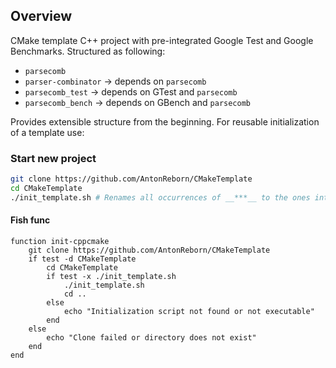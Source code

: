 ## Overview
CMake template C++ project with pre-integrated Google Test and Google Benchmarks. Structured as following:
- `parsecomb`
- `parser-combinator` -> depends on `parsecomb` 
- `parsecomb_test` -> depends on GTest and `parsecomb`
- `parsecomb_bench` -> depends on GBench and `parsecomb` 

Provides extensible structure from the beginning. For reusable initialization of a template use:

### Start new project

```bash
git clone https://github.com/AntonReborn/CMakeTemplate
cd CMakeTemplate
./init_template.sh # Renames all occurrences of __***__ to the ones interactively provided
```
#### Fish func
```fish
function init-cppcmake
    git clone https://github.com/AntonReborn/CMakeTemplate
    if test -d CMakeTemplate
        cd CMakeTemplate
        if test -x ./init_template.sh
            ./init_template.sh
            cd ..
        else
            echo "Initialization script not found or not executable"
        end
    else
        echo "Clone failed or directory does not exist"
    end
end
```